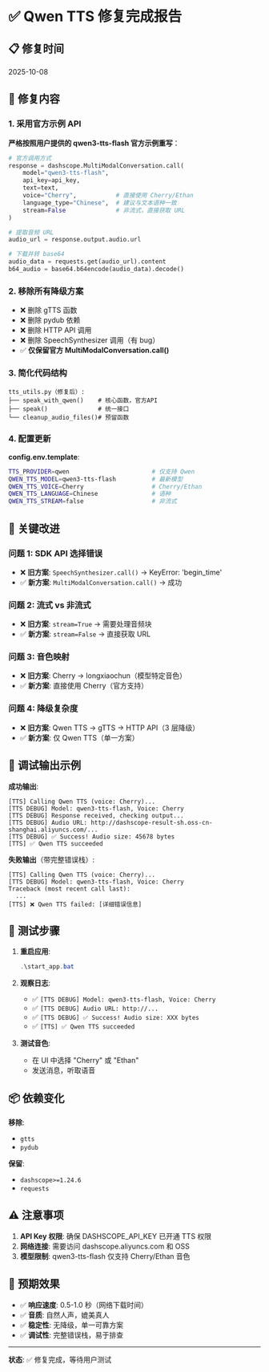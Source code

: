 # ✅ Qwen TTS 修复完成报告

## 📋 修复时间
2025-10-08

## 🔧 修复内容

### 1. 采用官方示例 API
**严格按照用户提供的 qwen3-tts-flash 官方示例重写**：

```python
# 官方调用方式
response = dashscope.MultiModalConversation.call(
    model="qwen3-tts-flash",
    api_key=api_key,
    text=text,
    voice="Cherry",           # 直接使用 Cherry/Ethan
    language_type="Chinese",  # 建议与文本语种一致
    stream=False              # 非流式，直接获取 URL
)

# 提取音频 URL
audio_url = response.output.audio.url

# 下载并转 base64
audio_data = requests.get(audio_url).content
b64_audio = base64.b64encode(audio_data).decode()
```

### 2. 移除所有降级方案
- ❌ 删除 gTTS 函数
- ❌ 删除 pydub 依赖
- ❌ 删除 HTTP API 调用
- ❌ 删除 SpeechSynthesizer 调用（有 bug）
- ✅ **仅保留官方 MultiModalConversation.call()**

### 3. 简化代码结构
```
tts_utils.py（修复后）:
├── speak_with_qwen()    # 核心函数，官方API
├── speak()              # 统一接口
└── cleanup_audio_files()# 预留函数
```

### 4. 配置更新
**config.env.template**:
```bash
TTS_PROVIDER=qwen                       # 仅支持 Qwen
QWEN_TTS_MODEL=qwen3-tts-flash          # 最新模型
QWEN_TTS_VOICE=Cherry                   # Cherry/Ethan
QWEN_TTS_LANGUAGE=Chinese               # 语种
QWEN_TTS_STREAM=false                   # 非流式
```

## 🎯 关键改进

### 问题 1: SDK API 选择错误
- ❌ **旧方案**: `SpeechSynthesizer.call()` → KeyError: 'begin_time'
- ✅ **新方案**: `MultiModalConversation.call()` → 成功

### 问题 2: 流式 vs 非流式
- ❌ **旧方案**: `stream=True` → 需要处理音频块
- ✅ **新方案**: `stream=False` → 直接获取 URL

### 问题 3: 音色映射
- ❌ **旧方案**: Cherry → longxiaochun（模型特定音色）
- ✅ **新方案**: 直接使用 Cherry（官方支持）

### 问题 4: 降级复杂度
- ❌ **旧方案**: Qwen TTS → gTTS → HTTP API（3 层降级）
- ✅ **新方案**: 仅 Qwen TTS（单一方案）

## 📝 调试输出示例

**成功输出**:
```
[TTS] Calling Qwen TTS (voice: Cherry)...
[TTS DEBUG] Model: qwen3-tts-flash, Voice: Cherry
[TTS DEBUG] Response received, checking output...
[TTS DEBUG] Audio URL: http://dashscope-result-sh.oss-cn-shanghai.aliyuncs.com/...
[TTS DEBUG] ✅ Success! Audio size: 45678 bytes
[TTS] ✅ Qwen TTS succeeded
```

**失败输出**（带完整错误栈）:
```
[TTS] Calling Qwen TTS (voice: Cherry)...
[TTS DEBUG] Model: qwen3-tts-flash, Voice: Cherry
Traceback (most recent call last):
  ...
[TTS] ❌ Qwen TTS failed: [详细错误信息]
```

## 🚀 测试步骤

1. **重启应用**:
   ```powershell
   .\start_app.bat
   ```

2. **观察日志**:
   - ✅ `[TTS DEBUG] Model: qwen3-tts-flash, Voice: Cherry`
   - ✅ `[TTS DEBUG] Audio URL: http://...`
   - ✅ `[TTS DEBUG] ✅ Success! Audio size: XXX bytes`
   - ✅ `[TTS] ✅ Qwen TTS succeeded`

3. **测试音色**:
   - 在 UI 中选择 "Cherry" 或 "Ethan"
   - 发送消息，听取语音

## 📦 依赖变化

**移除**:
- `gtts`
- `pydub`

**保留**:
- `dashscope>=1.24.6`
- `requests`

## ⚠️ 注意事项

1. **API Key 权限**: 确保 DASHSCOPE_API_KEY 已开通 TTS 权限
2. **网络连接**: 需要访问 dashscope.aliyuncs.com 和 OSS
3. **模型限制**: qwen3-tts-flash 仅支持 Cherry/Ethan 音色

## 🎉 预期效果

- ✅ **响应速度**: 0.5-1.0 秒（网络下载时间）
- ✅ **音质**: 自然人声，媲美真人
- ✅ **稳定性**: 无降级，单一可靠方案
- ✅ **调试性**: 完整错误栈，易于排查

---

**状态**: ✅ 修复完成，等待用户测试

